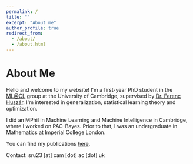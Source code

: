 ```yaml
---
permalink: /
title: ""
excerpt: "About me"
author_profile: true
redirect_from:
  - /about/
  - /about.html
---
```


<left> <h1>About Me</h1> </left>

Hello and welcome to my website! I'm a first-year PhD student in the [ML@CL](https://mlatcl.github.io/) group at the University of Cambridge, supervised by [Dr. Ferenc Huszár](https://www.cst.cam.ac.uk/people/fh277). I'm interested in generalization, statistical learning theory and optimization.

I did an MPhil in Machine Learning and Machine Intelligence in Cambridge, where I worked on PAC-Bayes. Prior to that, I was an undergraduate in Mathematics at Imperial College London.

You can find my publications [here](./publications.md).

Contact: sru23 [at] cam [dot] ac [dot] uk

